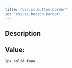 ```yaml
---
title: "css.sc.button.border"
id: "css.sc.button.border"
---
```

## Description



## Value: 
```
1px solid #aaa
```